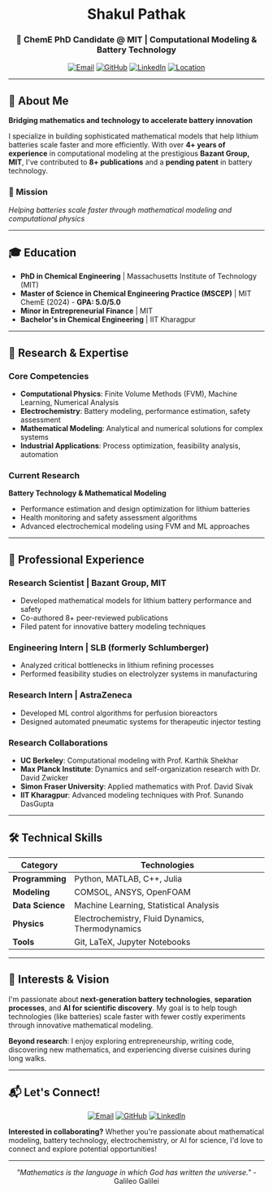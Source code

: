 <div align="center">

# Shakul Pathak

### 🔬 ChemE PhD Candidate @ MIT | Computational Modeling & Battery Technology

[![Email](https://img.shields.io/badge/Email-shakulp@mit.edu-blue?style=flat-square&logo=gmail)](mailto:shakulp@mit.edu)
[![GitHub](https://img.shields.io/badge/GitHub-@oscuro--phoenix-black?style=flat-square&logo=github)](https://github.com/oscuro-phoenix)
[![LinkedIn](https://img.shields.io/badge/LinkedIn-Connect-blue?style=flat-square&logo=linkedin)](https://linkedin.com/in/shakul-pathak)
[![Location](https://img.shields.io/badge/Location-Cambridge,_MA-red?style=flat-square&logo=location-dot)](https://maps.google.com/?q=Cambridge,MA)

---

</div>

## 🚀 About Me

**Bridging mathematics and technology to accelerate battery innovation**

I specialize in building sophisticated mathematical models that help lithium batteries scale faster and more efficiently. With over **4+ years of experience** in computational modeling at the prestigious **Bazant Group, MIT**, I've contributed to **8+ publications** and a **pending patent** in battery technology.

### 🎯 Mission
*Helping batteries scale faster through mathematical modeling and computational physics*

---

## 🎓 Education

- **PhD in Chemical Engineering** | Massachusetts Institute of Technology (MIT)
- **Master of Science in Chemical Engineering Practice (MSCEP)** | MIT ChemE (2024) - **GPA: 5.0/5.0**
- **Minor in Entrepreneurial Finance** | MIT
- **Bachelor's in Chemical Engineering** | IIT Kharagpur

---

## 🔬 Research & Expertise

### Core Competencies
- **Computational Physics**: Finite Volume Methods (FVM), Machine Learning, Numerical Analysis
- **Electrochemistry**: Battery modeling, performance estimation, safety assessment
- **Mathematical Modeling**: Analytical and numerical solutions for complex systems
- **Industrial Applications**: Process optimization, feasibility analysis, automation

### Current Research
**Battery Technology & Mathematical Modeling**
- Performance estimation and design optimization for lithium batteries
- Health monitoring and safety assessment algorithms
- Advanced electrochemical modeling using FVM and ML approaches

---

## 💼 Professional Experience

### **Research Scientist** | Bazant Group, MIT
- Developed mathematical models for lithium battery performance and safety
- Co-authored 8+ peer-reviewed publications
- Filed patent for innovative battery modeling techniques

### **Engineering Intern** | SLB (formerly Schlumberger)
- Analyzed critical bottlenecks in lithium refining processes
- Performed feasibility studies on electrolyzer systems in manufacturing

### **Research Intern** | AstraZeneca
- Developed ML control algorithms for perfusion bioreactors
- Designed automated pneumatic systems for therapeutic injector testing

### **Research Collaborations**
- **UC Berkeley**: Computational modeling with Prof. Karthik Shekhar
- **Max Planck Institute**: Dynamics and self-organization research with Dr. David Zwicker
- **Simon Fraser University**: Applied mathematics with Prof. David Sivak
- **IIT Kharagpur**: Advanced modeling techniques with Prof. Sunando DasGupta

---

## 🛠️ Technical Skills

| Category | Technologies |
|----------|-------------|
| **Programming** | Python, MATLAB, C++, Julia |
| **Modeling** | COMSOL, ANSYS, OpenFOAM |
| **Data Science** | Machine Learning, Statistical Analysis |
| **Physics** | Electrochemistry, Fluid Dynamics, Thermodynamics |
| **Tools** | Git, LaTeX, Jupyter Notebooks |

---

## 🌟 Interests & Vision

I'm passionate about **next-generation battery technologies**, **separation processes**, and **AI for scientific discovery**. My goal is to help tough technologies (like batteries) scale faster with fewer costly experiments through innovative mathematical modeling.

**Beyond research**: I enjoy exploring entrepreneurship, writing code, discovering new mathematics, and experiencing diverse cuisines during long walks.

---

## 📬 Let's Connect!

<div align="center">

[![Email](https://img.shields.io/badge/Email-shakulp@mit.edu-blue?style=for-the-badge&logo=gmail)](mailto:shakulp@mit.edu)
[![GitHub](https://img.shields.io/badge/GitHub-@oscuro--phoenix-black?style=for-the-badge&logo=github)](https://github.com/oscuro-phoenix)
[![LinkedIn](https://img.shields.io/badge/LinkedIn-Connect-blue?style=for-the-badge&logo=linkedin)](https://linkedin.com/in/shakul-pathak)

</div>

**Interested in collaborating?** Whether you're passionate about mathematical modeling, battery technology, electrochemistry, or AI for science, I'd love to connect and explore potential opportunities!

---

<div align="center">
  
*"Mathematics is the language in which God has written the universe."* - Galileo Galilei

</div>



